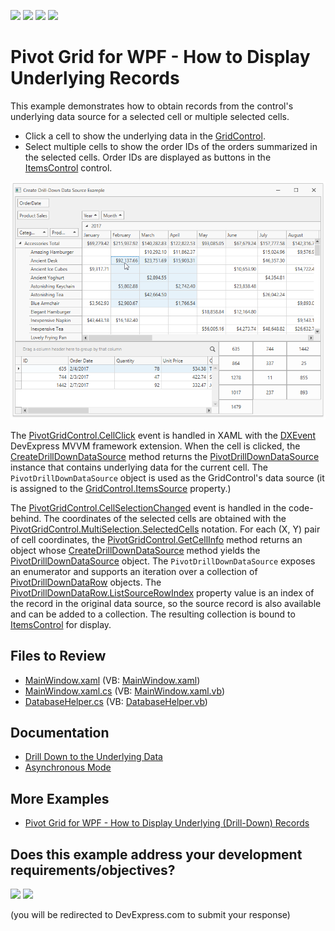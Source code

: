 <!-- default badges list -->
![](https://img.shields.io/endpoint?url=https://codecentral.devexpress.com/api/v1/VersionRange/195058597/22.2.2%2B)
[![](https://img.shields.io/badge/Open_in_DevExpress_Support_Center-FF7200?style=flat-square&logo=DevExpress&logoColor=white)](https://supportcenter.devexpress.com/ticket/details/T828661)
[![](https://img.shields.io/badge/📖_How_to_use_DevExpress_Examples-e9f6fc?style=flat-square)](https://docs.devexpress.com/GeneralInformation/403183)
[![](https://img.shields.io/badge/💬_Leave_Feedback-feecdd?style=flat-square)](#does-this-example-address-your-development-requirementsobjectives)
<!-- default badges end -->
# Pivot Grid for WPF - How to Display Underlying Records


This example demonstrates how to obtain records from the control's underlying data source for a selected cell or multiple selected cells.

* Click a cell to show the underlying data in the [GridControl](https://docs.devexpress.com/WPF/DevExpress.Xpf.Grid.GridControl).
* Select multiple cells to show the order IDs of the orders summarized in the selected cells. Order IDs are displayed as buttons in the [ItemsControl](https://docs.microsoft.com/en-us/dotnet/api/system.windows.controls.itemscontrol) control.

![](/images/screenshot.png)

The [PivotGridControl.CellClick](https://docs.devexpress.com/WPF/DevExpress.Xpf.PivotGrid.PivotGridControl.CellClick) event is handled in XAML with the [DXEvent](https://docs.devexpress.com/WPF/115778) DevExpress MVVM framework extension. When the cell is clicked, the [CreateDrillDownDataSource](https://docs.devexpress.com/WPF/DevExpress.Xpf.PivotGrid.PivotCellBaseEventArgs.CreateDrillDownDataSource) method returns the [PivotDrillDownDataSource](https://docs.devexpress.com/WPF/DevExpress.Xpf.PivotGrid.PivotDrillDownDataSource) instance that contains underlying data for the current cell. The `PivotDrillDownDataSource` object is used as the GridControl's data source (it is assigned to the [GridControl.ItemsSource](https://docs.devexpress.com/WPF/DevExpress.Xpf.Grid.DataControlBase.ItemsSource) property.)


The [PivotGridControl.CellSelectionChanged](https://docs.devexpress.com/WPF/DevExpress.Xpf.PivotGrid.PivotGridControl.CellSelectionChanged) event is handled in the code-behind. The coordinates of the selected cells are obtained with the [PivotGridControl.MultiSelection.SelectedCells](https://docs.devexpress.com/CoreLibraries/DevExpress.XtraPivotGrid.Selection.IMultipleSelection.SelectedCells) notation. For each (X, Y) pair of cell coordinates, the [PivotGridControl.GetCellInfo](https://docs.devexpress.com/WPF/DevExpress.Xpf.PivotGrid.PivotGridControl.GetCellInfo(System.Int32-System.Int32)) method returns an object whose  [CreateDrillDownDataSource](https://docs.devexpress.com/WPF/DevExpress.Xpf.PivotGrid.PivotCellBaseEventArgs.CreateDrillDownDataSource) method yields the [PivotDrillDownDataSource](https://docs.devexpress.com/WPF/DevExpress.Xpf.PivotGrid.PivotDrillDownDataSource) object. The `PivotDrillDownDataSource` exposes an enumerator and supports an iteration over a collection of [PivotDrillDownDataRow](https://docs.devexpress.com/CoreLibraries/DevExpress.XtraPivotGrid.PivotDrillDownDataRow) objects. The [PivotDrillDownDataRow.ListSourceRowIndex](https://docs.devexpress.com/CoreLibraries/DevExpress.XtraPivotGrid.PivotDrillDownDataRow.ListSourceRowIndex) property value is an index of the record in the original data source, so the source record is also available and can be added to a collection. The resulting collection is bound to [ItemsControl](https://docs.microsoft.com/en-us/dotnet/api/system.windows.controls.itemscontrol) for display.


## Files to Review

- [MainWindow.xaml](./CS/WpfDrillDownDataSourceExample/MainWindow.xaml) (VB: [MainWindow.xaml](./VB/WpfDrillDownDataSourceExample/MainWindow.xaml))
- [MainWindow.xaml.cs](./CS/WpfDrillDownDataSourceExample/MainWindow.xaml.cs) (VB: [MainWindow.xaml.vb](./VB/WpfDrillDownDataSourceExample/MainWindow.xaml.vb))
- [DatabaseHelper.cs](./CS/WpfDrillDownDataSourceExample/DatabaseHelper.cs) (VB: [DatabaseHelper.vb](./VB/WpfDrillDownDataSourceExample/DatabaseHelper.vb))

## Documentation

- [Drill Down to the Underlying Data](https://docs.devexpress.com/WPF/8056)
- [Asynchronous Mode](https://docs.devexpress.com/WPF/9776)

## More Examples

-  [Pivot Grid for WPF - How to Display Underlying (Drill-Down) Records](https://github.com/DevExpress-Examples/how-to-obtain-underlying-data-e2173)
<!-- feedback -->
## Does this example address your development requirements/objectives?

[<img src="https://www.devexpress.com/support/examples/i/yes-button.svg"/>](https://www.devexpress.com/support/examples/survey.xml?utm_source=github&utm_campaign=wpf-pivotgrid-how-to-display-underlying-data&~~~was_helpful=yes) [<img src="https://www.devexpress.com/support/examples/i/no-button.svg"/>](https://www.devexpress.com/support/examples/survey.xml?utm_source=github&utm_campaign=wpf-pivotgrid-how-to-display-underlying-data&~~~was_helpful=no)

(you will be redirected to DevExpress.com to submit your response)
<!-- feedback end -->
